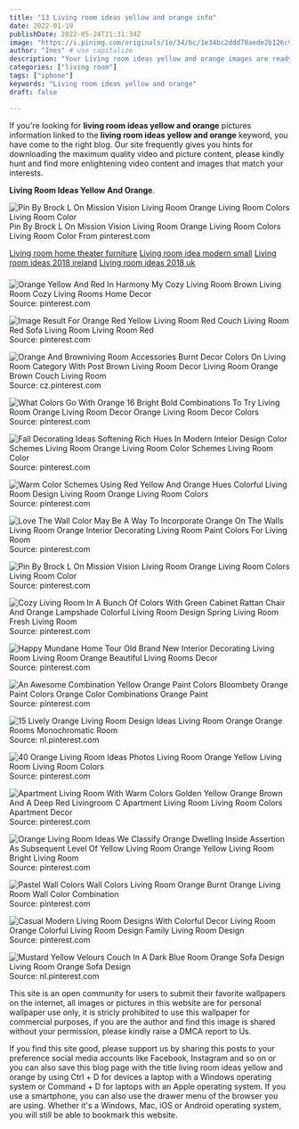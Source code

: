 ```yaml
---
title: "13 Living room ideas yellow and orange info"
date: 2022-01-19
publishDate: 2022-05-24T21:31:34Z
image: "https://i.pinimg.com/originals/1e/34/bc/1e34bc2ddd78aede2b126c9f76d19fd4.jpg"
author: "Ines" # use capitalize
description: "Your Living room ideas yellow and orange images are ready in this website. Living room ideas yellow and orange are a topic that is being searched for and liked by netizens now. You can Find and Download the Living room ideas yellow and orange files here. Find and Download all royalty-free photos and vectors."
categories: ["living room"]
tags: ["iphone"]
keywords: "Living room ideas yellow and orange"
draft: false

---
```


If you're looking for **living room ideas yellow and orange** pictures information linked to the **living room ideas yellow and orange** keyword, you have come to the right  blog.  Our site frequently  gives you  hints  for downloading  the maximum  quality video and picture  content, please kindly hunt and find more enlightening video content and images  that match your interests.

**Living Room Ideas Yellow And Orange**. 

![Pin By Brock L On Mission Vision Living Room Orange Living Room Colors Living Room Color](https://i.pinimg.com/originals/b9/11/d9/b911d98ebfbdef3cd152f9d24e5b6551.jpg "Pin By Brock L On Mission Vision Living Room Orange Living Room Colors Living Room Color")
Pin By Brock L On Mission Vision Living Room Orange Living Room Colors Living Room Color From pinterest.com

[Living room home theater furniture](/living-room-home-theater-furniture/)
[Living room idea modern small](/living-room-idea-modern-small/)
[Living room ideas 2018 ireland](/living-room-ideas-2018-ireland/)
[Living room ideas 2018 uk](/living-room-ideas-2018-uk/)



### 

 


![Orange Yellow And Red In Harmony My Cozy Living Room Brown Living Room Cozy Living Rooms Home Decor](https://i.pinimg.com/originals/c0/70/37/c070379e53af90bfd9d2a65bf77c352a.jpg "Orange Yellow And Red In Harmony My Cozy Living Room Brown Living Room Cozy Living Rooms Home Decor")
Source: pinterest.com

 

![Image Result For Orange Red Yellow Living Room Red Couch Living Room Red Sofa Living Room Living Room Red](https://i.pinimg.com/originals/34/ef/33/34ef33732a1ab1ebee7d96c3c3b46a53.jpg "Image Result For Orange Red Yellow Living Room Red Couch Living Room Red Sofa Living Room Living Room Red")
Source: pinterest.com

 

![Orange And Browniving Room Accessories Burnt Decor Colors On Living Room Category With Post Brown Living Room Decor Living Room Orange Brown Couch Living Room](https://i.pinimg.com/736x/e0/dc/c6/e0dcc6b0800280dacb8ff40b199b75c0.jpg "Orange And Browniving Room Accessories Burnt Decor Colors On Living Room Category With Post Brown Living Room Decor Living Room Orange Brown Couch Living Room")
Source: cz.pinterest.com

 

![What Colors Go With Orange 16 Bright Bold Combinations To Try Living Room Orange Living Room Decor Orange Living Room Decor Colors](https://i.pinimg.com/originals/26/19/e9/2619e9ac45f68821576eae7c4850dd12.jpg "What Colors Go With Orange 16 Bright Bold Combinations To Try Living Room Orange Living Room Decor Orange Living Room Decor Colors")
Source: pinterest.com

 

![Fall Decorating Ideas Softening Rich Hues In Modern Inteior Design Color Schemes Living Room Orange Living Room Color Schemes Living Room Color](https://i.pinimg.com/originals/6d/7b/33/6d7b33f1b95c4c168d8ea230ecda89d9.jpg "Fall Decorating Ideas Softening Rich Hues In Modern Inteior Design Color Schemes Living Room Orange Living Room Color Schemes Living Room Color")
Source: pinterest.com

 

![Warm Color Schemes Using Red Yellow And Orange Hues Colorful Living Room Design Living Room Orange Living Room Colors](https://i.pinimg.com/originals/4e/0a/d4/4e0ad4f153cc6dde4bc265b66cf77f6a.jpg "Warm Color Schemes Using Red Yellow And Orange Hues Colorful Living Room Design Living Room Orange Living Room Colors")
Source: pinterest.com

 

![Love The Wall Color May Be A Way To Incorporate Orange On The Walls Living Room Orange Interior Decorating Living Room Paint Colors For Living Room](https://i.pinimg.com/originals/d5/31/02/d53102e8a6e1024c0ecfe94de9c8f971.jpg "Love The Wall Color May Be A Way To Incorporate Orange On The Walls Living Room Orange Interior Decorating Living Room Paint Colors For Living Room")
Source: pinterest.com

 

![Pin By Brock L On Mission Vision Living Room Orange Living Room Colors Living Room Color](https://i.pinimg.com/originals/b9/11/d9/b911d98ebfbdef3cd152f9d24e5b6551.jpg "Pin By Brock L On Mission Vision Living Room Orange Living Room Colors Living Room Color")
Source: pinterest.com

 

![Cozy Living Room In A Bunch Of Colors With Green Cabinet Rattan Chair And Orange Lampshade Colorful Living Room Design Spring Living Room Fresh Living Room](https://i.pinimg.com/originals/67/bb/a1/67bba15ecbeb844e4171a6d25d1739ff.jpg "Cozy Living Room In A Bunch Of Colors With Green Cabinet Rattan Chair And Orange Lampshade Colorful Living Room Design Spring Living Room Fresh Living Room")
Source: pinterest.com

 

![Happy Mundane Home Tour Old Brand New Interior Decorating Living Room Living Room Orange Beautiful Living Rooms Decor](https://i.pinimg.com/originals/c2/ac/47/c2ac473af8f4009449a63dc1e42cbdb2.jpg "Happy Mundane Home Tour Old Brand New Interior Decorating Living Room Living Room Orange Beautiful Living Rooms Decor")
Source: pinterest.com

 

![An Awesome Combination Yellow Orange Paint Colors Bloombety Orange Paint Colors Orange Color Combinations Orange Paint](https://i.pinimg.com/originals/ff/69/1a/ff691a75bec7f5f5699924cbd4dc67be.jpg "An Awesome Combination Yellow Orange Paint Colors Bloombety Orange Paint Colors Orange Color Combinations Orange Paint")
Source: pinterest.com

 

![15 Lively Orange Living Room Design Ideas Living Room Orange Orange Rooms Monochromatic Room](https://i.pinimg.com/originals/c5/60/4a/c5604a449fa58b193646a96a4720c7dd.jpg "15 Lively Orange Living Room Design Ideas Living Room Orange Orange Rooms Monochromatic Room")
Source: nl.pinterest.com

 

![40 Orange Living Room Ideas Photos Living Room Orange Yellow Living Room Living Room Colors](https://i.pinimg.com/originals/9a/36/63/9a3663fc172d5a5e72e946d98d712a94.jpg "40 Orange Living Room Ideas Photos Living Room Orange Yellow Living Room Living Room Colors")
Source: pinterest.com

 

![Apartment Living Room With Warm Colors Golden Yellow Orange Brown And A Deep Red Livingroom C Apartment Living Room Living Room Colors Apartment Decor](https://i.pinimg.com/736x/2f/de/f6/2fdef60de348f0069823c322b594ee00--end-table-with-lamp-apartment-living-rooms.jpg "Apartment Living Room With Warm Colors Golden Yellow Orange Brown And A Deep Red Livingroom C Apartment Living Room Living Room Colors Apartment Decor")
Source: pinterest.com

 

![Orange Living Room Ideas We Classify Orange Dwelling Inside Assertion As Subsequent Level Of Yellow Living Room Orange Yellow Living Room Bright Living Room](https://i.pinimg.com/originals/0a/08/4f/0a084fde1dc67e035b42b988a6d56095.jpg "Orange Living Room Ideas We Classify Orange Dwelling Inside Assertion As Subsequent Level Of Yellow Living Room Orange Yellow Living Room Bright Living Room")
Source: pinterest.com

 

![Pastel Wall Colors Wall Colors Living Room Orange Burnt Orange Living Room Wall Color Combination](https://i.pinimg.com/originals/e0/ba/1c/e0ba1c13d4dbce7485c8e28b91aa75e3.jpg "Pastel Wall Colors Wall Colors Living Room Orange Burnt Orange Living Room Wall Color Combination")
Source: pinterest.com

 

![Casual Modern Living Room Designs With Colorful Decor Living Room Orange Colorful Living Room Design Family Living Room Design](https://i.pinimg.com/originals/54/ab/99/54ab995ca0ad4a450eca6e33f6d26f2d.jpg "Casual Modern Living Room Designs With Colorful Decor Living Room Orange Colorful Living Room Design Family Living Room Design")
Source: pinterest.com

 

![Mustard Yellow Velours Couch In A Dark Blue Room Orange Sofa Design Living Room Orange Sofa Design](https://i.pinimg.com/originals/1e/34/bc/1e34bc2ddd78aede2b126c9f76d19fd4.jpg "Mustard Yellow Velours Couch In A Dark Blue Room Orange Sofa Design Living Room Orange Sofa Design")
Source: nl.pinterest.com

 

This site is an open community for users to submit their favorite wallpapers on the internet, all images or pictures in this website are for personal wallpaper use only, it is stricly prohibited to use this wallpaper for commercial purposes, if you are the author and find this image is shared without your permission, please kindly raise a DMCA report to Us.

If you find this site good, please support us by sharing this posts to your preference social media accounts like Facebook, Instagram and so on or you can also save this blog page with the title living room ideas yellow and orange by using Ctrl + D for devices a laptop with a Windows operating system or Command + D for laptops with an Apple operating system. If you use a smartphone, you can also use the drawer menu of the browser you are using. Whether it's a Windows, Mac, iOS or Android operating system, you will still be able to bookmark this website.
